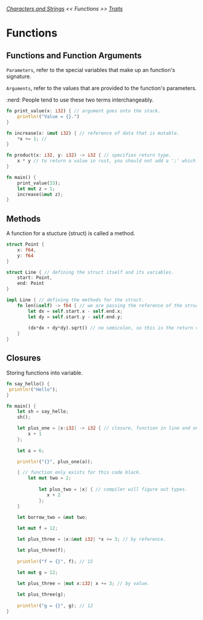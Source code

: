 _[Characters and Strings](./characters-strings.md) << Functions >> [Traits](./traits.md)_

# Functions

## Functions and Function Arguments

`Parameters`, refer to the special variables that make up an function's signature.

`Arguments`, refer to the values that are provided to the function's parameters.

:nerd: People tend to use these two terms interchangeably.

```rust
fn print_value(x: i32) { // argument goes onto the stack.
    println!("Value = {}.")
}

fn increase(x: &mut i32) { // reference of data that is mutable.
    *x += 1; // 
}

fn product(x: i32, y: i32) -> i32 { // specifies return type.
    x * y // to return a value in rust, you should not add a ';' which would make it a statement.
}

fn main() {
    print_value(33);
    let mut z = 1;    
    increase(&mut z);
}
```

## Methods

A function for a stucture (struct) is called a method.

```rust 
struct Point {
    x: f64,
    y: f64
}

struct Line { // defining the struct itself and its variables.
    start: Point,
    end: Point
}

impl Line { // defining the methods for the struct.
    fn len(&self) -> f64 { // we are passing the reference of the struct itself.
        let dx = self.start.x - self.end.x;
        let dy = self.start.y - self.end.y;
        
        (dx*dx + dy*dy).sqrt() // no semicolon, so this is the return value.
    }
}
```

## Closures

Storing functions into variable.

```rust
fn say_hello() {
 println!("Hello");
}

fn main() {
    let sh = say_hello;
    sh();

    let plus_one = |x:i32| -> i32 { // closure, function in line and only valid for this code  block.
        x + 1    
    };
    
    let a = 6;

    println!("{}", plus_one(a));

    { // function only exists for this code block.
        let mut two = 2;
        
            let plus_two = |x| { // compiler will figure out types.
               x + 2    
            };
    }
    
    let borrow_two = &mut two;

    let mut f = 12;

    let plus_three = |x:&mut i32| *x += 3; // by reference.

    let plus_three(f);
    
    println!("f = {}", f); // 15

    let mut g = 12;
    
    let plus_three = |mut x:i32| x += 3; // by value.

    let plus_three(g);
    
    println!("g = {}", g); // 12
}
```
